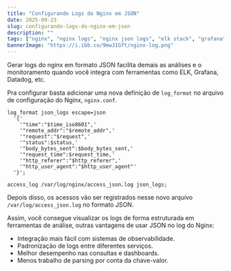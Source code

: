 ```yaml
---
title: "Configurando Logs do Nginx em JSON"
date: 2025-09-23
slug: configurando-logs-do-nginx-em-json
description: ""
tags: ["nginx", "nginx logs", "nginx json logs", "elk stack", "grafana", "datadog", "observabilidade", "logging", "devops"]
bannerImage: "https://i.ibb.co/9mwJ1Gft/nginx-log.png"
---
```

Gerar logs do nginx em formato JSON facilita demais as análises e o monitoramento quando você integra com ferramentas como ELK, Grafana, Datadog, etc.

Pra configurar basta adicionar uma nova definição de `log_format` no arquivo de configuração do Nginx, `nginx.conf`.

```nginx
log_format json_logs escape=json
  '{'
    '"time":"$time_iso8601",'
    '"remote_addr":"$remote_addr",'
    '"request":"$request",'
    '"status":$status,'
    '"body_bytes_sent":$body_bytes_sent,'
    '"request_time":$request_time,'
    '"http_referer":"$http_referer",'
    '"http_user_agent":"$http_user_agent"'
  '}';

access_log /var/log/nginx/access_json.log json_logs;
```

Depois disso, os acessos vão ser registrados nesse novo arquivo `/var/log/access_json.log` no formato JSON.

Assim, você consegue visualizar os logs de forma estruturada em ferramentas de análise, outras vantagens de usar JSON no log do Nginx:
- Integração mais fácil com sistemas de observabilidade.
- Padronização de logs entre diferentes serviços.
- Melhor desempenho nas consultas e dashboards.
- Menos trabalho de parsing por conta da chave-valor.
